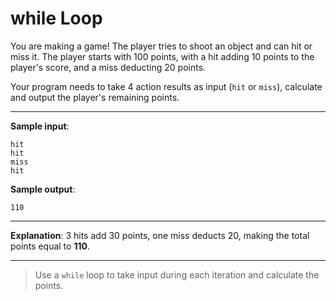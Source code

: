 # while Loop

You are making a game! The player tries to shoot an object and can hit or miss it. The player starts with 100 points, with a hit adding 10 points to the player's score, and a miss deducting 20 points.

Your program needs to take 4 action results as input (`hit` or `miss`), calculate and output the player's remaining points.

---

**Sample input**:  
```
hit
hit
miss
hit
```

**Sample output**:  
```
110
```

---

**Explanation**: 3 hits add 30 points, one miss deducts 20, making the total points equal to **110**.

---

>Use a `while` loop to take input during each iteration and calculate the points.